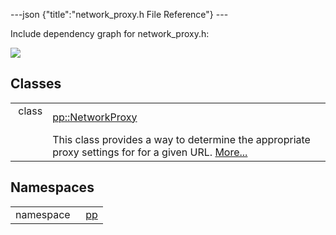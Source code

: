 ---json {"title":"network\_proxy.h File Reference"} ---

Include dependency graph for network\_proxy.h:

![](/docs/native-client/pepper_stable/cpp/network__proxy_8h__incl.png)

Classes
-------

<table><tbody><tr class="odd"><td style="text-align: right;">class  </td><td><a href="/docs/native-client/pepper_stable/cpp/classpp_1_1_network_proxy/" class="el">pp::NetworkProxy</a></td></tr><tr class="even"><td style="text-align: right;"> </td><td>This class provides a way to determine the appropriate proxy settings for for a given URL. <a href="/docs/native-client/pepper_stable/cpp/classpp_1_1_network_proxy#details">More...</a><br />
</td></tr></tbody></table>

Namespaces
----------

<table><tbody><tr class="odd"><td style="text-align: right;">namespace  </td><td><a href="/docs/native-client/pepper_stable/cpp/namespacepp/" class="el">pp</a></td></tr></tbody></table>
